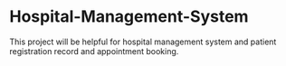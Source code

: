 # Hospital-Management-System
This project will be helpful for hospital management system and patient registration record and appointment booking.
